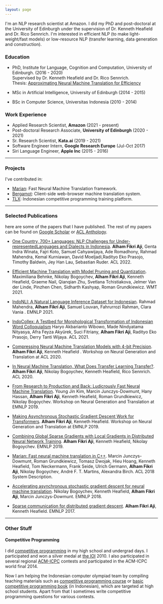 ```yaml
---
layout: page
---
```


I'm an NLP research scientist at Amazon. I did my PhD and post-doctoral at the University of Edinburgh under the supervision of Dr. Kenneth Heafield and Dr. Rico Sennrich. I'm interested in efficient NLP (to make light-weight/fast models) or low-resource NLP (transfer learning, data generation and construction).

### Education

- PhD, Institute for Language, Cognition and Computation, University of Edinburgh. (2016 - 2020)  
  Supervised by Dr. Kenneth Heafield and Dr. Rico Sennrich.  
  Thesis: [Approximating Neural Machine Translation for Efficiency](https://era.ed.ac.uk/bitstream/handle/1842/37232/Aji2020.pdf?sequence=1&isAllowed=y)
  
- MSc in Artificial Intelligence, University of Edinburgh (2014 - 2015)
- BSc in Computer Science, Universitas Indonesia (2010 - 2014)

### Work Experience
- Applied Research Scientist, __Amazon__ (2021 - present)
- Post-doctoral Research Associate, __University of Edinburgh__ (2020 - 2021)
- Sr. Research Scientist, __Kata.ai__ (2019 - 2021)
- Software Engineer Intern, __Google Research Europe__ (Jul-Oct 2017)
- Siri Language Engineer, __Apple Inc__ (2015 - 2016)

---
### Projects

I've contributed in:

- [Marian](https://marian-nmt.github.io/): Fast Neural Machine Translation framework.
- [Bergamot](https://browser.mt/): Client-side web-browser machine translation system.
- [TLX](https://github.com/ia-toki/training-gate-id): Indonesian competitive programming training platform.

---

### Selected Publications
here are some of the papers that I have published. The rest of my papers can be found on [Google Scholar](https://scholar.google.com/citations?user=0Cyfqv4AAAAJ&hl=en&oi=ao) or [ACL Anthology](https://www.aclweb.org/anthology/people/a/alham-fikri-aji/).

- [One Country, 700+ Languages: NLP Challenges for Under-representedLanguages and Dialects in Indonesia](https://openreview.net/forum?id=zZOyzUCFFt). __Alham Fikri Aji__, Genta Indra Winata, Fajri Koto, Samuel Cahyawijaya, Ade Romadhony, Rahmad Mahendra, Kemal Kurniawan, David Moeljadi,Radityo Eko Prasojo, Timothy Baldwin, Jey Han Lau, Sebastian Ruder. ACL 2022.

- [Efficient Machine Translation with Model Pruning and Quantization](https://aclanthology.org/2021.wmt-1.74/). Maximiliana Behnke, Nikolay Bogoychev, __Alham Fikri Aji__, Kenneth Heafield, Graeme Nail, Qianqian Zhu, Svetlana Tchistiakova, Jelmer Van der Linde, Pinzhen Chen, Sidharth Kashyap, Roman Grundkiewicz. WMT 2021.

- [IndoNLI: A Natural Language Inference Dataset for Indonesian](https://aclanthology.org/2021.emnlp-main.821/). Rahmad Mahendra, __Alham Fikri Aji__, Samuel Louvan, Fahrurrozi Rahman, Clara Vania . EMNLP 2021.

- [IndoCollex: A Testbed for Morphological Transformation of Indonesian Word Colloquialism](https://aclanthology.org/2021.findings-acl.280.pdf) Haryo Akbarianto Wibowo, Made Nindyatama Nityasya, Afra Feyza Akyürek, Suci Fitriany, __Alham Fikri Aji__, Radityo Eko Prasojo, Derry Tanti Wijaya. ACL 2021.

- [Compressing Neural Machine Translation Models with 4-bit Precision](https://www.aclweb.org/anthology/2020.ngt-1.4.pdf). __Alham Fikri Aji__, Kenneth Heafield . Workshop on Neural Generation and Translation at ACL 2020.

- [In Neural Machine Translation, What Does Transfer Learning Transfer?](https://www.aclweb.org/anthology/2020.acl-main.688.pdf). __Alham Fikri Aji__, Nikolay Bogoychev, Kenneth Heafield, Rico Sennrich. ACL 2020.

- [From Research to Production and Back: Ludicrously Fast Neural Machine Translation](https://www.aclweb.org/anthology/D19-5632.pdf). Young Jin Kim, Marcin Junczys-Dowmunt, Hany Hassan, __Alham Fikri Aji__, Kenneth Heafield, Roman Grundkiewicz, Nikolay Bogoychev. Workshop on Neural Generation and Translation at EMNLP 2019.

- [Making Asynchronous Stochastic Gradient Descent Work for Transformers](https://www.aclweb.org/anthology/D19-5608.pdf). __Alham Fikri Aji__, Kenneth Heafield. Workshop on Neural Generation and Translation at EMNLP 2019.

- [Combining Global Sparse Gradients with Local Gradients in Distributed Neural Network Training](https://www.aclweb.org/anthology/D19-1373.pdf). __Alham Fikri Aji__, Kenneth Heafield, Nikolay Bogoychev. EMNLP 2019.

- [Marian: Fast neural machine translation in C++](https://www.aclweb.org/anthology/P18-4020.pdf). Marcin Junczys-Dowmunt, Roman Grundkiewicz, Tomasz Dwojak, Hieu Hoang, Kenneth Heafield, Tom Neckermann, Frank Seide, Ulrich Germann, __Alham Fikri Aji__, Nikolay Bogoychev, André F. T. Martins, Alexandra Birch. ACL 2018 System Description.

- [Accelerating asynchronous stochastic gradient descent for neural machine translation](https://www.aclweb.org/anthology/D18-1332.pdf). Nikolay Bogoychev, Kenneth Heafield, __Alham Fikri Aji__, Marcin Junczys-Dowmunt. EMNLP 2018.

- [Sparse communication for distributed gradient descent](https://www.aclweb.org/anthology/D17-1045.pdf). __Alham Fikri Aji__, Kenneth Heafield. EMNLP 2017.

---

### Other Stuff

#### Competitive Programming

I did [competitive programming](https://en.wikipedia.org/wiki/Competitive_programming) in my high school and undergrad days. I participated and won a silver medal at [the IOI](https://ioinformatics.org/) 2010. I also participated in several regional [ACM-ICPC](https://icpc.global/) contests and participated in the ACM-ICPC world final 2014.

Now I am helping the Indonesian computer olympiad team by compiling teaching materials such as [competitive programming course](https://tlx.toki.id/courses/) or [basic competitive programming book](https://toki.id/buku-pemrograman-kompetitif-dasar/) (in Indonesian), which are targeted at high school students. Apart from that I sometimes write competitive programming questions for various contests.




